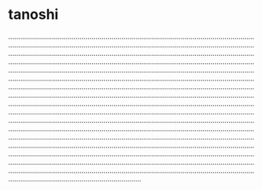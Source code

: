 # tanoshi
...............................................................................................................................................................................................................................................................................................................................................................................................................................................................................................................................................................................................................................................................................................................................................................................................................................................................................................................................................................................................................................................................................................................................................................................................................................................................................................................................................................................................................................................................................................................................................................................................................................................................................................................................................................................................................................................................................................................................................................................................................................................................................................................................................................................................................................................................